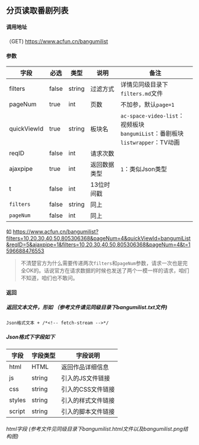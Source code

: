 ## 分页读取番剧列表

#### 调用地址

（GET)  https://www.acfun.cn/bangumilist

#### 参数

| 字段        | 必选  | 类型   | 说明         | 备注                                                         |
| ----------- | ----- | ------ | ------------ | ------------------------------------------------------------ |
| filters     | false | string | 过滤方式     | 详情见同级目录下`filters.md`文件                             |
| pageNum     | true  | int    | 页数         | 不加参，默认`page=1`                                         |
| quickViewId | true  | string | 板块名       | `ac-space-video-list`：视频板块<br />`bangumiList`：番剧板块<br />`listwrapper`：TV动画 |
| reqID       | false | int    | 请求次数     |                                                              |
| ajaxpipe    | true  | int    | 返回数据类型 | `1`：类似Json类型                                            |
| t           | false | int    | 13位时间戳   |                                                              |
| `filters`   | false | string | 同上         |                                                              |
| `pageNum`   | false | int    | 同上         |                                                              |

如  https://www.acfun.cn/bangumilist?filters=10,20,30,40,50,805306368&pageNum=4&quickViewId=bangumiList&reqID=5&ajaxpipe=1&filters=10,20,30,40,50,805306368&pageNum=4&t=1596688476553 

> 不清楚官方为什么需要传递两次`filters`和`pageNum`参数，请求一次也是完全OK的。话说官方在请求数据的时候也发送了两个一模一样的请求，咱们不知道，咱们也不敢问。

#### 返回

##### 返回文本文件，形如 （参考文件请见同级目录下bangumilist.txt文件)

```
Json格式文本 + /*<!-- fetch-stream -->*/
```

##### Json格式下字段如下

| 字段   | 字段类型 | 字段说明           |
| ------ | -------- | ------------------ |
| html   | HTML     | 返回作品详细信息   |
| js     | string   | 引入的JS文件链接   |
| css    | string   | 引入的CSS文件链接  |
| styles | string   | 引入的样式文件链接 |
| script | string   | 引入的脚本文件链接 |

###### html字段 (参考文件见同级目录下bangumilist.html文件以及bangumilist.png结构图)









